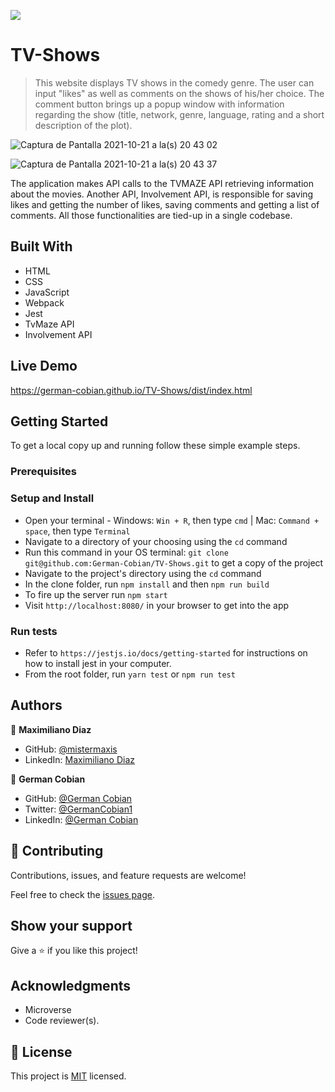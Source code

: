 ![](https://img.shields.io/badge/Microverse-blueviolet)

# TV-Shows

> This website displays TV shows in the comedy genre. The user can input "likes" as well as comments on the shows of his/her choice. The comment button brings up a popup window with information regarding the show (title, network, genre, language, rating and a short description of the plot).

![Captura de Pantalla 2021-10-21 a la(s) 20 43 02](https://user-images.githubusercontent.com/68709712/138390380-d320ee7d-96ef-4da6-ae0f-c80d57251335.png)

![Captura de Pantalla 2021-10-21 a la(s) 20 43 37](https://user-images.githubusercontent.com/68709712/138390483-c7988110-1ef6-42f5-b13d-e88b7f4f16dc.png)

The application makes API calls to the TVMAZE API retrieving information about the movies. Another API, Involvement API, is responsible for saving likes and getting the number of likes, saving comments and getting a list of comments. All those functionalities are tied-up in a single codebase.

## Built With

* HTML
* CSS
* JavaScript
* Webpack
* Jest
* TvMaze API
* Involvement API

## Live Demo

https://german-cobian.github.io/TV-Shows/dist/index.html

## Getting Started

To get a local copy up and running follow these simple example steps.

### Prerequisites

### Setup and Install

* Open your terminal - Windows: `Win + R`, then type `cmd` | Mac: `Command + space`, then type `Terminal`
* Navigate to a directory of your choosing using the `cd` command
* Run this command in your OS terminal: `git clone git@github.com:German-Cobian/TV-Shows.git` to get a copy of the project
* Navigate to the project's directory using the `cd` command
* In the clone folder, run `npm install` and then `npm run build`
* To fire up the server run `npm start`
* Visit `http://localhost:8080/` in your browser to get into the app

### Run tests

* Refer to `https://jestjs.io/docs/getting-started` for instructions on how to install jest in your computer.
* From the root folder, run `yarn test` or `npm run test`

## Authors

👤 **Maximiliano Diaz**
* GitHub: [@mistermaxis](https://github.com/mistermaxis)
* LinkedIn: [Maximiliano Diaz](https://www.linkedin.com/in/mistermaxis/)

👤 **German Cobian**
* GitHub: [@German Cobian](https://github.com/German-Cobian)
* Twitter: [@GermanCobian1](https://twitter.com/GermanCobian1)
* LinkedIn: [@German Cobian](https://www.linkedin.com/in/german-cobian/)

## 🤝 Contributing

Contributions, issues, and feature requests are welcome!

Feel free to check the [issues page](../../issues/).

## Show your support

Give a ⭐️ if you like this project!

## Acknowledgments

* Microverse
* Code reviewer(s).

## 📝 License

This project is [MIT](https://github.com/German-Cobian/TV-Shows/blob/develop/LICENSE) licensed.
